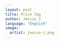 ```yaml
---
layout: post
title: Price Tag
author: Jessie J
language: "English"
image:
  artist: jessie-j.png
---
```

